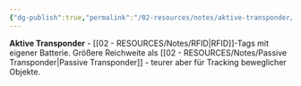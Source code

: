 ```yaml
---
{"dg-publish":true,"permalink":"/02-resources/notes/aktive-transponder/","tags":["rfid/typ","energie/batterie"],"noteIcon":"","updated":"2025-10-29T12:59:02.097+01:00"}
---
```



**Aktive Transponder** - [[02 - RESOURCES/Notes/RFID\|RFID]]-Tags mit eigener Batterie.
Größere Reichweite als [[02 - RESOURCES/Notes/Passive Transponder\|Passive Transponder]] - teurer aber für Tracking beweglicher Objekte.